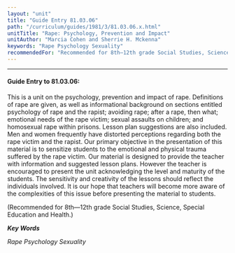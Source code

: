 ```yaml
---
layout: "unit"
title: "Guide Entry 81.03.06"
path: "/curriculum/guides/1981/3/81.03.06.x.html"
unitTitle: "Rape: Psychology, Prevention and Impact"
unitAuthor: "Marcia Cohen and Sherrie H. Mckenna"
keywords: "Rape Psychology Sexuality"
recommendedFor: "Recommended for 8th—12th grade Social Studies, Science, Special Education and Health."
---
```

<body>
<hr/>
 <h4>
  Guide Entry to 81.03.06:
 </h4>
 This is a unit on the psychology, prevention and impact of rape. Definitions of rape are given, as well as informational background on sections entitled psychology of rape and the rapist; avoiding rape; after a rape, then what; emotional needs of the rape victim; sexual assaults on children; and homosexual rape within prisons.  Lesson plan suggestions are also included.  Men and women frequently have distorted perceptions regarding both the rape victim and the rapist. Our primary objective in the presentation of this material is to sensitize students to the emotional and physical trauma suffered by the rape victim.  Our material is designed to provide the teacher with information and suggested lesson plans.  However the teacher is encouraged to present the unit acknowledging the level and maturity of the students.  The sensitivity and creativity of the lessons should reflect the individuals involved.  It is our hope that teachers will become more aware of the complexities of this issue before presenting the material to students.
 <p>
  (Recommended for 8th—12th grade Social Studies, Science, Special Education and Health.)
 </p>
<p>
  <b>
   <i>
    Key Words
   </i>
  </b>
  <br/>
 </p>
 <p>
  <i>
   Rape Psychology Sexuality
  </i>
 </p>

</body>